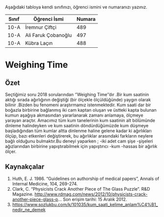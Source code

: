 

Aşağıdaki tabloya kendi sınıfınızı, öğrenci ismini ve numaranızı yazınız. 

Sınıf | Öğrenci İsmi  | Numara
-------|----------------|--------
10-A   | İremnur Çiftçi | 489
10-A   | Ali Faruk Çobanoğlu | 497
10-A   | Kübra Laçın    | 488

#  Weighing Time
## Özet
   Seçtiğimiz soru 2018 sorularından ‘’Weighing Time’’dır .Bir kum saatinin aktığı sırada ağırlığının değiştiği (bir ölçekle ölçüldüğünde) yaygın olarak bilinir .Bizden bu fenomeni araştırmamız istenmektedir.
Kum saati dar bir boğazla birbirine bağlanmış iki cam kaptan oluşan ve üstteki kapta bulunan kumun aşağıya akmasından yararlanarak zamanı anlamaya, ölçmeye yarayan araçtır.
Amacımız tüm kum tanelerinin kum saatinin alt bölümünde dinleme halindeyken ve kum saatinin döndürdüğümüzde kum düşmeye başladığından tüm kumlar altta dinlenme haline gelene kadar ki ağırlıkları ölçüp, bazı etkenleri değiştirerek, bu ağırlıklar arasındaki farkların neylere bağlı olduğunu bulmaktır.Bu deneyi yaparken ;
-iki adet cam şişe
-şişeleri ağızlarından birbirine yapıştırabilmek için yapıştırıcı
-kum
-hassas bir ağırlık ölçer.



## Kaynakçalar  
 
 1. Huth, E. J. 1986. “Guidelines on authorship of medical papers”, Annals of Internal Medicine, 104, 269-274.
 2. Clark, C. “Physicists Crack Another Piece of The Glass Puzzle”. R&D Magazine.
http://www.rdmag.com/news/2012/10/physicists-crack-another-piece-glass-p...
Son erişim tarihi: 15 Aralık 2012.
 3. https://www.sozlukbu.com/k/101035/kum_saati_kelime_anlam%C4%B1_nedir_ne_demek
